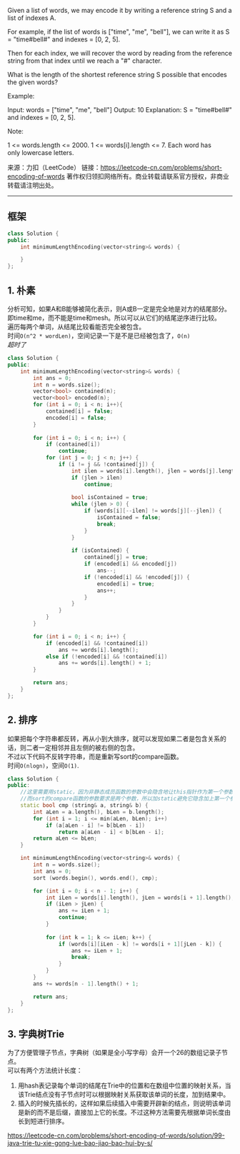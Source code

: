 Given a list of words, we may encode it by writing a reference string S and a list of indexes A.

For example, if the list of words is ["time", "me", "bell"], we can write it as S = "time#bell#" and indexes = [0, 2, 5].

Then for each index, we will recover the word by reading from the reference string from that index until we reach a "#" character.

What is the length of the shortest reference string S possible that encodes the given words?

Example:

Input: words = ["time", "me", "bell"]
Output: 10
Explanation: S = "time#bell#" and indexes = [0, 2, 5].
 

Note:

1 <= words.length <= 2000.
1 <= words[i].length <= 7.
Each word has only lowercase letters.

来源：力扣（LeetCode）
链接：https://leetcode-cn.com/problems/short-encoding-of-words
著作权归领扣网络所有。商业转载请联系官方授权，非商业转载请注明出处。
________________________________  
  
## 框架
```cpp
class Solution {
public:
    int minimumLengthEncoding(vector<string>& words) {

    }
};
```
  
## 1. 朴素
分析可知，如果A和B能够被简化表示，则A或B一定是完全地是对方的结尾部分。  
即time和me，而不能是time和mesh。所以可以从它们的结尾逆序进行比较。  
遍历每两个单词，从结尾比较看能否完全被包含。  
时间`O(n^2 * wordLen)`，空间记录一下是不是已经被包含了，`O(n)`  
*超时了*  
```cpp
class Solution {
public:
    int minimumLengthEncoding(vector<string>& words) {
        int ans = 0;
        int n = words.size();
        vector<bool> contained(n);
        vector<bool> encoded(n);
        for (int i = 0; i < n; i++){
            contained[i] = false;
            encoded[i] = false;
        }
        
        for (int i = 0; i < n; i++) {
            if (contained[i])
                continue;
            for (int j = 0; j < n; j++) {
                if (i != j && !contained[j]) {
                    int ilen = words[i].length(), jlen = words[j].length();
                    if (jlen > ilen)
                        continue;
                    
                    bool isContained = true;
                    while (jlen > 0) {
                        if (words[i][--ilen] != words[j][--jlen]) {
                            isContained = false;
                            break;
                        }
                    }
                   
                    if (isContained) {
                        contained[j] = true;
                        if (encoded[i] && encoded[j])
                            ans--;
                        if (!encoded[i] && !encoded[j]) {
                            encoded[i] = true;
                            ans++;
                        }
                    }
                }
            }
        }

        for (int i = 0; i < n; i++) {
            if (encoded[i] && !contained[i])
                ans += words[i].length();
            else if (!encoded[i] && !contained[i])
                ans += words[i].length() + 1;
        }

        return ans;
    }
};
```
  
## 2. 排序
如果把每个字符串都反转，再从小到大排序，就可以发现如果二者是包含关系的话，则二者一定相邻并且左侧的被右侧的包含。  
不过以下代码不反转字符串，而是重新写sort的compare函数。  
时间`O(nlogn)`，空间`O(1)`.  
```cpp
class Solution {
public:
    //这里需要用static，因为非静态成员函数的参数中会隐含地让this指针作为第一个参数
    //而sort的compare函数的参数要求是两个参数，所以加static避免它隐含加上第一个参数this。
    static bool cmp (string& a, string& b) {
        int aLen = a.length(), bLen = b.length();
        for (int i = 1; i <= min(aLen, bLen); i++) 
            if (a[aLen - i] != b[bLen - i])
                return a[aLen - i] < b[bLen - i];
        return aLen <= bLen;
    }

    int minimumLengthEncoding(vector<string>& words) {
        int n = words.size();
        int ans = 0;
        sort (words.begin(), words.end(), cmp);

        for (int i = 0; i < n - 1; i++) {
            int iLen = words[i].length(), jLen = words[i + 1].length();
            if (iLen > jLen) {
                ans += iLen + 1;
                continue;
            }
            
            for (int k = 1; k <= iLen; k++) {
                if (words[i][iLen - k] != words[i + 1][jLen - k]) {
                    ans += iLen + 1;
                    break;
                }
            }
        }
        ans += words[n - 1].length() + 1;

        return ans;
    }
};
```
  
## 3. 字典树Trie
为了方便管理子节点，字典树（如果是全小写字母）会开一个26的数组记录子节点。  
可以有两个方法统计长度：  
1. 用hash表记录每个单词的结尾在Trie中的位置和在数组中位置的映射关系，当该Trie结点没有子节点时可以根据映射关系获取该单词的长度，加到结果中。  
2. 插入的时候先插长的，这样如果后续插入中需要开辟新的结点，则说明该单词是新的而不是后缀，直接加上它的长度。不过这种方法需要先根据单词长度由长到短进行排序。  
  
https://leetcode-cn.com/problems/short-encoding-of-words/solution/99-java-trie-tu-xie-gong-lue-bao-jiao-bao-hui-by-s/